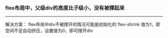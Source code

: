 ### flex布局中，父级div的高度比子级小，没有被撑起来

---

解决方案： flex布局中div不被撑开的情况可能是初始化的 flex-shrink 值为1，即空间不足自动挤压，设置值为0，即可撑开div